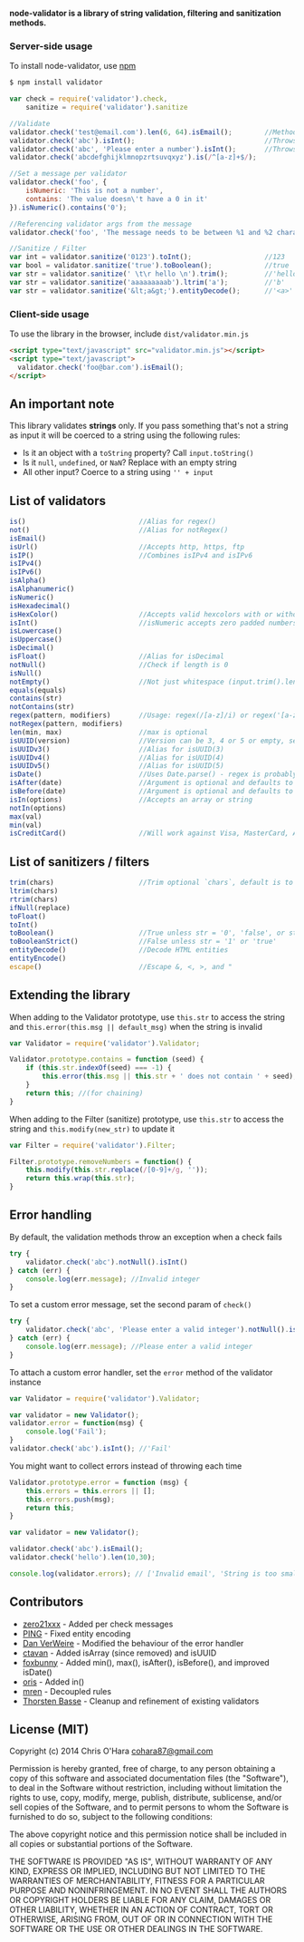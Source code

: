 **node-validator is a library of string validation, filtering and sanitization methods.**

### Server-side usage

To install node-validator, use [npm](http://github.com/isaacs/npm)

```bash
$ npm install validator
```

```javascript
var check = require('validator').check,
    sanitize = require('validator').sanitize

//Validate
validator.check('test@email.com').len(6, 64).isEmail();        //Methods are chainable
validator.check('abc').isInt();                                //Throws 'Invalid integer'
validator.check('abc', 'Please enter a number').isInt();       //Throws 'Please enter a number'
validator.check('abcdefghijklmnopzrtsuvqxyz').is(/^[a-z]+$/);

//Set a message per validator
validator.check('foo', {
    isNumeric: 'This is not a number',
    contains: 'The value doesn\'t have a 0 in it'
}).isNumeric().contains('0');

//Referencing validator args from the message
validator.check('foo', 'The message needs to be between %1 and %2 characters long (you passed "%0")').len(2, 6);

//Sanitize / Filter
var int = validator.sanitize('0123').toInt();                  //123
var bool = validator.sanitize('true').toBoolean();             //true
var str = validator.sanitize(' \t\r hello \n').trim();         //'hello'
var str = validator.sanitize('aaaaaaaaab').ltrim('a');         //'b'
var str = validator.sanitize('&lt;a&gt;').entityDecode();      //'<a>'
```

### Client-side usage

To use the library in the browser, include `dist/validator.min.js`

```html
<script type="text/javascript" src="validator.min.js"></script>
<script type="text/javascript">
  validator.check('foo@bar.com').isEmail();
</script>
```

## An important note

This library validates **strings** only. If you pass something that's not a string as input it will be coerced to a string using the following rules:

- Is it an object with a `toString` property? Call `input.toString()`
- Is it `null`, `undefined`, or `NaN`? Replace with an empty string
- All other input? Coerce to a string using `'' + input`

## List of validators

```javascript
is()                            //Alias for regex()
not()                           //Alias for notRegex()
isEmail()
isUrl()                         //Accepts http, https, ftp
isIP()                          //Combines isIPv4 and isIPv6
isIPv4()
isIPv6()
isAlpha()
isAlphanumeric()
isNumeric()
isHexadecimal()
isHexColor()                    //Accepts valid hexcolors with or without # prefix
isInt()                         //isNumeric accepts zero padded numbers, e.g. '001', isInt doesn't
isLowercase()
isUppercase()
isDecimal()
isFloat()                       //Alias for isDecimal
notNull()                       //Check if length is 0
isNull()
notEmpty()                      //Not just whitespace (input.trim().length !== 0)
equals(equals)
contains(str)
notContains(str)
regex(pattern, modifiers)       //Usage: regex(/[a-z]/i) or regex('[a-z]','i')
notRegex(pattern, modifiers)
len(min, max)                   //max is optional
isUUID(version)                 //Version can be 3, 4 or 5 or empty, see http://en.wikipedia.org/wiki/Universally_unique_identifier
isUUIDv3()                      //Alias for isUUID(3)
isUUIDv4()                      //Alias for isUUID(4)
isUUIDv5()                      //Alias for isUUID(5)
isDate()                        //Uses Date.parse() - regex is probably a better choice
isAfter(date)                   //Argument is optional and defaults to today. Comparison is non-inclusive
isBefore(date)                  //Argument is optional and defaults to today. Comparison is non-inclusive
isIn(options)                   //Accepts an array or string
notIn(options)
max(val)
min(val)
isCreditCard()                  //Will work against Visa, MasterCard, American Express, Discover, Diners Club, and JCB card numbering formats
```

## List of sanitizers / filters

```javascript
trim(chars)                     //Trim optional `chars`, default is to trim whitespace (\r\n\t )
ltrim(chars)
rtrim(chars)
ifNull(replace)
toFloat()
toInt()
toBoolean()                     //True unless str = '0', 'false', or str.length == 0
toBooleanStrict()               //False unless str = '1' or 'true'
entityDecode()                  //Decode HTML entities
entityEncode()
escape()                        //Escape &, <, >, and "
```

## Extending the library

When adding to the Validator prototype, use `this.str` to access the string and `this.error(this.msg || default_msg)` when the string is invalid

```javascript
var Validator = require('validator').Validator;

Validator.prototype.contains = function (seed) {
    if (this.str.indexOf(seed) === -1) {
        this.error(this.msg || this.str + ' does not contain ' + seed);
    }
    return this; //(for chaining)
}
```

When adding to the Filter (sanitize) prototype, use `this.str` to access the string and `this.modify(new_str)` to update it

```javascript
var Filter = require('validator').Filter;

Filter.prototype.removeNumbers = function() {
    this.modify(this.str.replace(/[0-9]+/g, ''));
    return this.wrap(this.str);
}
```

## Error handling

By default, the validation methods throw an exception when a check fails

```javascript
try {
    validator.check('abc').notNull().isInt()
} catch (err) {
    console.log(err.message); //Invalid integer
}
```

To set a custom error message, set the second param of `check()`

```javascript
try {
    validator.check('abc', 'Please enter a valid integer').notNull().isInt()
} catch (err) {
    console.log(err.message); //Please enter a valid integer
}
```

To attach a custom error handler, set the `error` method of the validator instance

```javascript
var Validator = require('validator').Validator;

var validator = new Validator();
validator.error = function(msg) {
    console.log('Fail');
}
validator.check('abc').isInt(); //'Fail'
```

You might want to collect errors instead of throwing each time

```javascript
Validator.prototype.error = function (msg) {
    this.errors = this.errors || [];
    this.errors.push(msg);
    return this;
}

var validator = new Validator();

validator.check('abc').isEmail();
validator.check('hello').len(10,30);

console.log(validator.errors); // ['Invalid email', 'String is too small']
```

## Contributors

- [zero21xxx](https://github.com/zero21xxx) - Added per check messages
- [PING](https://github.com/PlNG) - Fixed entity encoding
- [Dan VerWeire](https://github.com/wankdanker) - Modified the behaviour of the error handler
- [ctavan](https://github.com/ctavan) - Added isArray (since removed) and isUUID
- [foxbunny](https://github.com/foxbunny) - Added min(), max(), isAfter(), isBefore(), and improved isDate()
- [oris](https://github.com/orls) - Added in()
- [mren](https://github.com/mren) - Decoupled rules
- [Thorsten Basse](https://github.com/tbasse) - Cleanup and refinement of existing validators

## License (MIT)

Copyright (c) 2014 Chris O'Hara <cohara87@gmail.com>

Permission is hereby granted, free of charge, to any person obtaining
a copy of this software and associated documentation files (the
"Software"), to deal in the Software without restriction, including
without limitation the rights to use, copy, modify, merge, publish,
distribute, sublicense, and/or sell copies of the Software, and to
permit persons to whom the Software is furnished to do so, subject to
the following conditions:

The above copyright notice and this permission notice shall be
included in all copies or substantial portions of the Software.

THE SOFTWARE IS PROVIDED "AS IS", WITHOUT WARRANTY OF ANY KIND,
EXPRESS OR IMPLIED, INCLUDING BUT NOT LIMITED TO THE WARRANTIES OF
MERCHANTABILITY, FITNESS FOR A PARTICULAR PURPOSE AND
NONINFRINGEMENT. IN NO EVENT SHALL THE AUTHORS OR COPYRIGHT HOLDERS BE
LIABLE FOR ANY CLAIM, DAMAGES OR OTHER LIABILITY, WHETHER IN AN ACTION
OF CONTRACT, TORT OR OTHERWISE, ARISING FROM, OUT OF OR IN CONNECTION
WITH THE SOFTWARE OR THE USE OR OTHER DEALINGS IN THE SOFTWARE.
